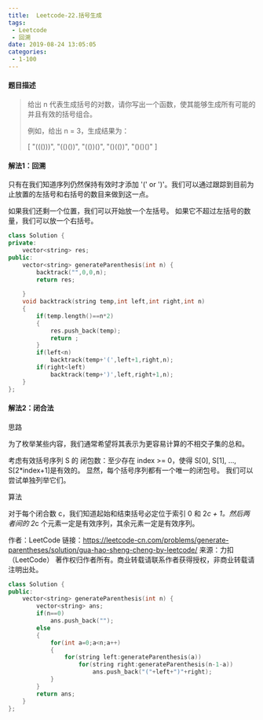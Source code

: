 ```yaml
---
title:  Leetcode-22.括号生成
tags:
 - Leetcode
 - 回溯
date: 2019-08-24 13:05:05
categories:
 - 1-100
---
```


#### 题目描述

> 给出 n 代表生成括号的对数，请你写出一个函数，使其能够生成所有可能的并且有效的括号组合。
>
> 例如，给出 n = 3，生成结果为：
>
> [
>   "((()))",
>   "(()())",
>   "(())()",
>   "()(())",
>   "()()()"
> ]

<!--more-->

#### 解法1：回溯

只有在我们知道序列仍然保持有效时才添加 '(' or ')'。我们可以通过跟踪到目前为止放置的左括号和右括号的数目来做到这一点。

如果我们还剩一个位置，我们可以开始放一个左括号。 如果它不超过左括号的数量，我们可以放一个右括号。

```c++
class Solution {
private:
    vector<string> res;
public:
    vector<string> generateParenthesis(int n) {
        backtrack("",0,0,n);
        return res;
        
    }
    void backtrack(string temp,int left,int right,int n)
    {
        if(temp.length()==n*2)
        {
            res.push_back(temp);
            return ;
        }
        if(left<n)
            backtrack(temp+'(',left+1,right,n);
        if(right<left)
            backtrack(temp+')',left,right+1,n);
    }
};
```



#### 解法2：闭合法

思路

为了枚举某些内容，我们通常希望将其表示为更容易计算的不相交子集的总和。

考虑有效括号序列 S 的 闭包数：至少存在 index >= 0，使得 S[0], S[1], ..., S[2*index+1]是有效的。 显然，每个括号序列都有一个唯一的闭包号。 我们可以尝试单独列举它们。

算法

对于每个闭合数 c，我们知道起始和结束括号必定位于索引 0 和 2*c + 1。然后两者间的 2*c 个元素一定是有效序列，其余元素一定是有效序列。

作者：LeetCode
链接：https://leetcode-cn.com/problems/generate-parentheses/solution/gua-hao-sheng-cheng-by-leetcode/
来源：力扣（LeetCode）
著作权归作者所有。商业转载请联系作者获得授权，非商业转载请注明出处。

```c++
class Solution {
public:
    vector<string> generateParenthesis(int n) {
        vector<string> ans;
        if(n==0)
            ans.push_back("");
        else
        {
            for(int a=0;a<n;a++)
            {
                for(string left:generateParenthesis(a))
                    for(string right:generateParenthesis(n-1-a))
                        ans.push_back("("+left+")"+right);
            }
        }
        return ans;
    }
};
```

